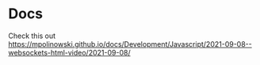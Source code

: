 # Docs

Check this out
https://mpolinowski.github.io/docs/Development/Javascript/2021-09-08--websockets-html-video/2021-09-08/
